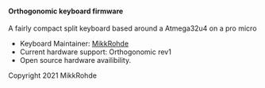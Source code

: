 #### Orthogonomic keyboard firmware

A fairly compact split keyboard based around a Atmega32u4 on a pro micro

* Keyboard Maintainer: [MikkRohde](https://github.com/mikkrohde)
* Current hardware support: Orthogonomic rev1
* Open source hardware availibility.

Copyright 2021 MikkRohde
